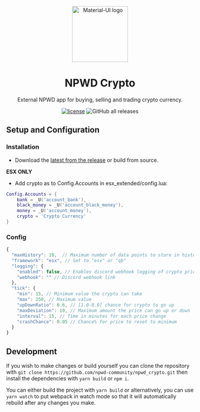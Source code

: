 <div align="center">
    <img href="https://projecterror.dev" width="150" src="https://i.tasoagc.dev/c1pD" alt="Material-UI logo" />
</div>
<h1 align="center">NPWD Crypto</h1>

<div align="center">
External NPWD app for buying, selling and trading crypto currency.
</div>

<div align="center">

[![license](https://img.shields.io/github/license/npwd-community/npwd_crypto?style=for-the-badge)](https://github.com/mojito-fivem/npwd-dispatch/master/LICENSE)
![GitHub all releases](https://img.shields.io/github/downloads/npwd-community/npwd_crypto/total?style=for-the-badge)
</div>

## Setup and Configuration

### Installation
- Download the [latest from the release](https://github.com/npwd-community/npwd_crypto/releases/latest) or build from source.

**ESX ONLY**
- Add crypto as to Config.Accounts in esx_extended/config.lua:
```lua
Config.Accounts = {
	bank = _U('account_bank'),
	black_money = _U('account_black_money'),
	money = _U('account_money'),
	crypto = 'Crypto Currency'
}
```

### Config

```js
{
  "maxHistory": 10,  // Maximum number of data points to store in history
  "framework": "esx", // Set to "esx" or "qb"
  "logging": {
    "enabled": false, // Enables discord webhook logging of crypto price updates
    "webhook": "" // Discord webhook link
  },
  "tick": {
    "min": 15, // Minimum value the crypto can take
    "max": 250, // Maximum value
    "upDownRatio": 0.6, // [1.0-0.0] chance for crypto to go up
    "maxDeviation": 10, // Maximum amount the price can go up or down
    "interval": 15, // Time in minutes for each price change
    "crashChance": 0.05 // Chance% for price to reset to minimum
  }
}
```

## Development

If you wish to make changes or build yourself you can clone the repository with `git clone https://github.com/npwd-community/npwd_crypto.git` then install the dependencies with `yarn build` or `npm i`.

You can either build the project with `yarn build` or alternatively, you can use `yarn watch` to put webpack in watch mode so that it will automatically rebuild after any changes you make.
